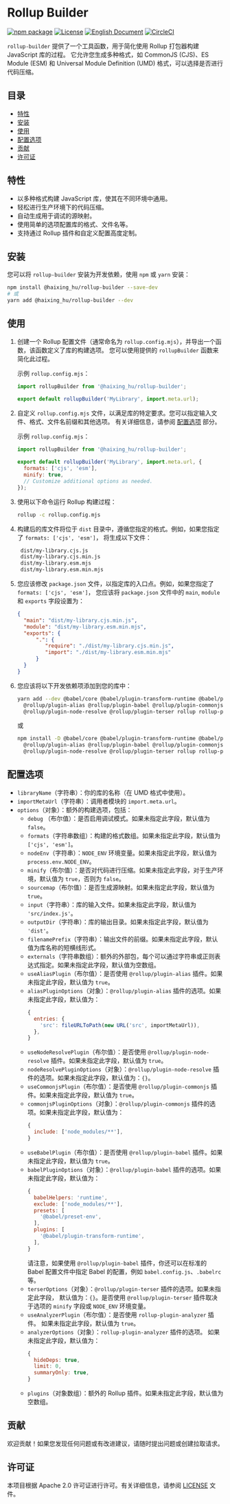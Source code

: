 # Rollup Builder

[![npm package](https://img.shields.io/npm/v/@haixing_hu/rollup-builder.svg)](https://npmjs.com/package/@haixing_hu/rollup-builder)
[![License](https://img.shields.io/badge/License-Apache-blue.svg)](https://www.apache.org/licenses/LICENSE-2.0)
[![English Document](https://img.shields.io/badge/Document-English-blue.svg)](README.md)
[![CircleCI](https://dl.circleci.com/status-badge/img/gh/Haixing-Hu/rollup-builder/tree/master.svg?style=shield)](https://dl.circleci.com/status-badge/redirect/gh/Haixing-Hu/rollup-builder/tree/master)

`rollup-builder` 提供了一个工具函数，用于简化使用 Rollup 打包器构建 JavaScript 库的过程。
它允许您生成多种格式，如 CommonJS (CJS)、ES Module (ESM) 和 Universal Module 
Definition (UMD) 格式，可以选择是否进行代码压缩。

## 目录

- [特性](#features)
- [安装](#installation)
- [使用](#usage)
- [配置选项](#configuration)
- [贡献](#contributions)
- [许可证](#license)

## <span id="features">特性</span>

- 以多种格式构建 JavaScript 库，使其在不同环境中通用。
- 轻松进行生产环境下的代码压缩。
- 自动生成用于调试的源映射。
- 使用简单的选项配置库的格式、文件名等。
- 支持通过 Rollup 插件和自定义配置高度定制。

## <span id="installation">安装</span>

您可以将 `rollup-builder` 安装为开发依赖，使用 `npm` 或 `yarn` 安装：

```bash
npm install @haixing_hu/rollup-builder --save-dev
# 或
yarn add @haixing_hu/rollup-builder --dev
```

## <span id="usage">使用</span>

1. 创建一个 Rollup 配置文件（通常命名为 `rollup.config.mjs`），并导出一个函数，该函数定义了库的构建选项。
   您可以使用提供的 `rollupBuilder` 函数来简化此过程。

   示例 `rollup.config.mjs`：

   ```javascript
   import rollupBuilder from '@haixing_hu/rollup-builder';

   export default rollupBuilder('MyLibrary', import.meta.url);
   ```

2. 自定义 `rollup.config.mjs` 文件，以满足库的特定要求。您可以指定输入文件、格式、文件名前缀和其他选项。
   有关详细信息，请参阅 [配置选项](#configuration) 部分。 

   示例 `rollup.config.mjs`：

   ```javascript
   import rollupBuilder from '@haixing_hu/rollup-builder';
    
   export default rollupBuilder('MyLibrary', import.meta.url, {
     formats: ['cjs', 'esm'],
     minify: true,
     // Customize additional options as needed.
   });
   ```

3. 使用以下命令运行 Rollup 构建过程：

   ```bash
   rollup -c rollup.config.mjs
   ```

4. 构建后的库文件将位于 `dist` 目录中，遵循您指定的格式。例如，如果您指定了 `formats: ['cjs', 'esm']`，
   将生成以下文件：
   ```bash
    dist/my-library.cjs.js
    dist/my-library.cjs.min.js
    dist/my-library.esm.mjs
    dist/my-library.esm.min.mjs
   ```

5. 您应该修改 `package.json` 文件，以指定库的入口点。例如，如果您指定了 `formats: ['cjs', 'esm']`，
   您应该将 `package.json` 文件中的 `main`, `module` 和 `exports` 字段设置为：
   ```json
   {
     "main": "dist/my-library.cjs.min.js",
     "module": "dist/my-library.esm.min.mjs",
     "exports": {
         ".": {
            "require": "./dist/my-library.cjs.min.js",
            "import": "./dist/my-library.esm.min.mjs"
         }
     }
   }
   ``` 
6. 您应该将以下开发依赖项添加到您的库中：
   ```bash
   yarn add --dev @babel/core @babel/plugin-transform-runtime @babel/preset-env \
     @rollup/plugin-alias @rollup/plugin-babel @rollup/plugin-commonjs \
     @rollup/plugin-node-resolve @rollup/plugin-terser rollup rollup-plugin-analyzer
   ```
   或 
   ```bash
   npm install -D @babel/core @babel/plugin-transform-runtime @babel/preset-env \
     @rollup/plugin-alias @rollup/plugin-babel @rollup/plugin-commonjs \
     @rollup/plugin-node-resolve @rollup/plugin-terser rollup rollup-plugin-analyzer
   ```

## <span id="configuration">配置选项</span>

- `libraryName`（字符串）：你的库的名称（在 UMD 格式中使用）。
- `importMetaUrl`（字符串）：调用者模块的 `import.meta.url`。
- `options`（对象）：额外的构建选项，包括：
    - `debug` （布尔值）：是否启用调试模式。如果未指定此字段，默认值为 `false`。
    - `formats`（字符串数组）：构建的格式数组。如果未指定此字段，默认值为 `['cjs', 'esm']`。
    - `nodeEnv`（字符串）：`NODE_ENV` 环境变量。如果未指定此字段，默认值为 `process.env.NODE_ENV`。
    - `minify`（布尔值）：是否对代码进行压缩。如果未指定此字段，对于生产环境，默认值为 `true`，否则为 `false`。
    - `sourcemap`（布尔值）：是否生成源映射。如果未指定此字段，默认值为 `true`。
    - `input`（字符串）：库的输入文件。如果未指定此字段，默认值为 `'src/index.js'`。
    - `outputDir`（字符串）：库的输出目录。如果未指定此字段，默认值为 `'dist'`。
    - `filenamePrefix`（字符串）：输出文件的前缀。如果未指定此字段，默认值为库名称的短横线形式。
    - `externals`（字符串数组）：额外的外部包，每个可以通过字符串或正则表达式指定。如果未指定此字段，默认值为空数组。
    - `useAliasPlugin`（布尔值）：是否使用 `@rollup/plugin-alias` 插件。如果未指定此字段，默认值为 `true`。
    - `aliasPluginOptions`（对象）：`@rollup/plugin-alias` 插件的选项。如果未指定此字段，默认值为：
      ```js
      {
        entries: {
          'src': fileURLToPath(new URL('src', importMetaUrl)),
        },
      }
      ```
    - `useNodeResolvePlugin`（布尔值）：是否使用 `@rollup/plugin-node-resolve` 插件。如果未指定此字段，默认值为 `true`。
    - `nodeResolvePluginOptions`（对象）：`@rollup/plugin-node-resolve` 插件的选项。如果未指定此字段，默认值为：`{}`。
    - `useCommonjsPlugin`（布尔值）：是否使用 `@rollup/plugin-commonjs` 插件。如果未指定此字段，默认值为 `true`。
    - `commonjsPluginOptions`（对象）：`@rollup/plugin-commonjs` 插件的选项。如果未指定此字段，默认值为：
      ```js
      {
        include: ['node_modules/**'],
      }
      ```
    - `useBabelPlugin`（布尔值）：是否使用 `@rollup/plugin-babel` 插件。如果未指定此字段，默认值为 `true`。
    - `babelPluginOptions`（对象）：`@rollup/plugin-babel` 插件的选项。如果未指定此字段，默认值为：
      ```js
      {
        babelHelpers: 'runtime',
        exclude: ['node_modules/**'],
        presets: [
          '@babel/preset-env',
        ],
        plugins: [
          '@babel/plugin-transform-runtime',
        ],
      }
      ```
      请注意，如果使用 `@rollup/plugin-babel` 插件，你还可以在标准的 Babel 配置文件中指定 
      Babel 的配置，例如 `babel.config.js`、`.babelrc` 等。
    - `terserOptions`（对象）：`@rollup/plugin-terser` 插件的选项。如果未指定此字段，
      默认值为：`{}`。是否使用 `@rollup/plugin-terser` 插件取决于选项的 `minify` 字段或 
      `NODE_ENV` 环境变量。
    - `useAnalyzerPlugin`（布尔值）：是否使用 `rollup-plugin-analyzer` 插件。
      如果未指定此字段，默认值为 `true`。
    - `analyzerOptions`（对象）：`rollup-plugin-analyzer` 插件的选项。
      如果未指定此字段，默认值为：
      ```js
      {
        hideDeps: true,
        limit: 0,
        summaryOnly: true,
      }
      ```
    - `plugins`（对象数组）：额外的 Rollup 插件。如果未指定此字段，默认值为空数组。


## <span id="contributions">贡献</span>

欢迎贡献！如果您发现任何问题或有改进建议，请随时提出问题或创建拉取请求。

## <span id="license">许可证</span>

本项目根据 Apache 2.0 许可证进行许可。有关详细信息，请参阅 [LICENSE](LICENSE) 文件。
